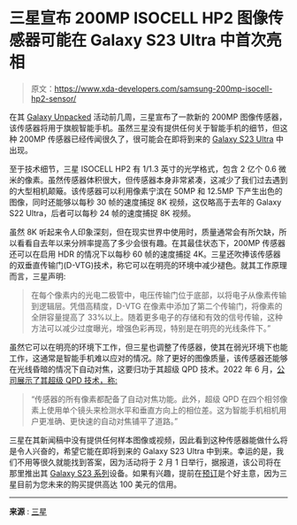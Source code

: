 # 三星宣布 200MP ISOCELL HP2 图像传感器可能在 Galaxy S23 Ultra 中首次亮相

> 原文：<https://www.xda-developers.com/samsung-200mp-isocell-hp2-sensor/>

在其 [Galaxy Unpacked](https://www.xda-developers.com/samsung-galaxy-unpacked-2023-february-1/) 活动前几周，三星宣布了一款新的 200MP 图像传感器，该传感器将用于旗舰智能手机。虽然三星没有提供任何关于智能手机的细节，但这种 200MP 传感器已经传闻很久了，很可能会在即将到来的 [Galaxy S23 Ultra](https://www.xda-developers.com/samsung-galaxy-s23-ultra-leaked-renders-colors/) 中出现。

至于技术细节，三星 ISOCELL HP2 有 1/1.3 英寸的光学格式，包含 2 亿个 0.6 微米的像素。虽然传感器体积很大，但传感器本身非常紧凑，这减少了我们过去遇到的大型相机颠簸。该传感器可以利用像素宁滨在 50MP 和 12.5MP 下产生出色的图像，同时还能够以每秒 30 帧的速度捕捉 8K 视频，这仅略高于去年的 Galaxy S22 Ultra，后者可以每秒 24 帧的速度捕捉 8K 视频。

虽然 8K 听起来令人印象深刻，但在现实世界中使用时，质量通常会有所欠缺，所以看看自去年以来分辨率提高了多少会很有趣。在其最佳状态下，200MP 传感器还可以在启用 HDR 的情况下以每秒 60 帧的速度捕捉 4K。三星还吹捧该传感器的双垂直传输门(D-VTG)技术，称它可以在明亮的环境中减少褪色。就其工作原理而言，三星声明:

> 在每个像素内的光电二极管中，电压传输门位于底部，以将电子从像素传输到逻辑层。凭借高精度，D-VTG 在像素中添加了第二个传输门，将像素的全阱容量提高了 33%以上。随着更多电子的存储和有效的信号传输，这种方法可以减少过度曝光，增强色彩再现，特别是在明亮的光线条件下。”

虽然它可以在明亮的环境下工作，但三星也调整了传感器，使其在弱光环境下也能工作，这通常是智能手机难以应对的情况。除了更好的图像质量，该传感器还能够在光线昏暗的情况下自动对焦，这要归功于其超级 QPD 技术。2022 年 6 月，[公司展示了其超级 QPD 技术，称:](https://news.samsung.com/global/samsung-unveils-isocell-image-sensor-with-industrys-smallest-0-56%ce%bcm-pixel)

> “传感器的所有像素都配备了自动对焦功能。此外，超级 QPD 在四个相邻像素上使用单个镜头来检测水平和垂直方向上的相位差。这为智能手机相机用户更准确、更快速的自动对焦铺平了道路。”

三星在其新闻稿中没有提供任何样本图像或视频，因此看到这种传感器能做什么将是令人兴奋的，希望它能在即将到来的 Galaxy S23 Ultra 中到来。幸运的是，我们不用等很久就能找到答案，因为活动将于 2 月 1 日举行，据报道，该公司将在那里推出其 [Galaxy S23 系列](https://www.xda-developers.com/samsung-galaxy-s23/)设备。如果有兴趣，提前在[预订](https://www.xda-developers.com/how-to-reserve-the-samsung-galaxy-s23/)是个好主意，因为三星目前为您未来的购买提供高达 100 美元的信用。

* * *

**来源** : [三星](https://news.samsung.com/global/samsung-introduces-the-200-megapixel-image-sensor-for-the-ultimate-high-resolution-experience-in-flagship-smartphones)